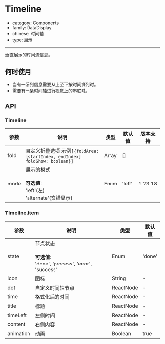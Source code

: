 # Timeline

-   category: Components
-   family: DataDisplay
-   chinese: 时间轴
-   type: 展示

---

垂直展示的时间流信息。

## 何时使用

-   当有一系列信息需要从上至下按时间排列时。
-   需要有一条时间轴进行视觉上的串联时。

## API

### Timeline

| 参数   | 说明                                                                  | 类型    | 默认值    | 版本支持    |
| ---- | ------------------------------------------------------------------- | ----- | ------ | ------- |
| fold | 自定义折叠选项 示例`[{foldArea: [startIndex, endIndex], foldShow: boolean}]` | Array | \[]    |         |
| mode | 展示的模式<br/><br/>**可选值**:<br/>'left'(左)<br/>'alternate'(交错显示)         | Enum  | 'left' | 1.23.18 |

### Timeline.Item

| 参数        | 说明                                                               | 类型        | 默认值    |
| --------- | ---------------------------------------------------------------- | --------- | ------ |
| state     | 节点状态<br/><br/>**可选值**:<br/>'done', 'process', 'error', 'success' | Enum      | 'done' |
| icon      | 图标                                                               | String    | -      |
| dot       | 自定义时间轴节点                                                         | ReactNode | -      |
| time      | 格式化后的时间                                                          | ReactNode | -      |
| title     | 标题                                                               | ReactNode | -      |
| timeLeft  | 左侧时间                                                             | ReactNode | -      |
| content   | 右侧内容                                                             | ReactNode | -      |
| animation | 动画                                                               | Boolean   | true   |
